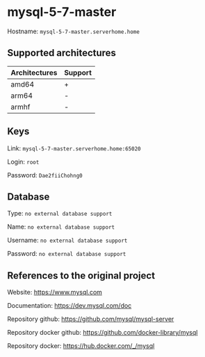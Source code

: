 # mysql-5-7-master

Hostname: `mysql-5-7-master.serverhome.home`

## Supported architectures

| Architectures | Support |
| :------------ | :------ |
| amd64         | +       |
| arm64         | -       |
| armhf         | -       |

## Keys

Link: `mysql-5-7-master.serverhome.home:65020`

Login: `root`

Password: `Dae2fiiChohng0`

## Database

Type: `no external database support`

Name: `no external database support`

Username: `no external database support`

Password: `no external database support`

## References to the original project

Website: https://www.mysql.com

Documentation: https://dev.mysql.com/doc

Repository github: https://github.com/mysql/mysql-server

Repository docker github: https://github.com/docker-library/mysql

Repository docker: https://hub.docker.com/_/mysql
